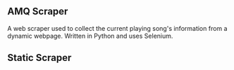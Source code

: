 ## AMQ Scraper
A web scraper used to collect the current playing song's information from a dynamic webpage. 
Written in Python and uses Selenium. 
<br>
## Static Scraper

